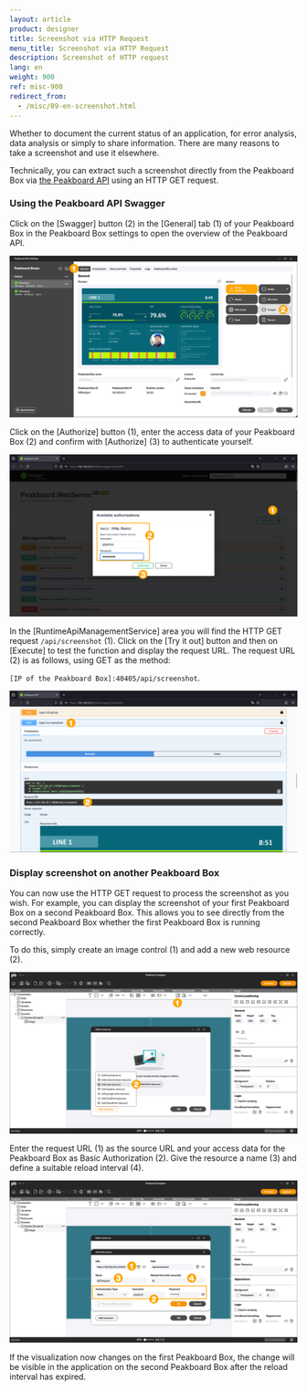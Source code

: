 ```yaml
---
layout: article
product: designer
title: Screenshot via HTTP Request
menu_title: Screenshot via HTTP Request
description: Screenshot of HTTP request
lang: en
weight: 900
ref: misc-900
redirect_from:
  - /misc/09-en-screenshot.html
---
```


Whether to document the current status of an application, for error analysis, data analysis or simply to share information.
There are many reasons to take a screenshot and use it elsewhere.

Technically, you can extract such a screenshot directly from the Peakboard Box via [the Peakboard API](/misc/en-API.html) using an HTTP GET request.

### Using the Peakboard API Swagger

Click on the [Swagger] button (2) in the [General] tab (1) of your Peakboard Box in the Peakboard Box settings to open the overview of the Peakboard API.

![Peakboard API Swagger](/assets/images/misc/Screenshot/en_screenshot-01.png)

Click on the [Authorize] button (1), enter the access data of your Peakboard Box (2) and confirm with [Authorize] (3) to authenticate yourself.

![Authorize](/assets/images/misc/Screenshot/en_screenshot-02.png)

In the [RuntimeApiManagementService] area you will find the HTTP GET request `/api/screenshot` (1).
Click on the [Try it out] button and then on [Execute] to test the function and display the request URL.
The request URL (2) is as follows, using GET as the method:

`[IP of the Peakboard Box]:40405/api/screenshot`.

![HTTP GET Request](/assets/images/misc/Screenshot/en_screenshot-03.png)

### Display screenshot on another Peakboard Box

You can now use the HTTP GET request to process the screenshot as you wish.
For example, you can display the screenshot of your first Peakboard Box on a second Peakboard Box.
This allows you to see directly from the second Peakboard Box whether the first Peakboard Box is running correctly.

To do this, simply create an image control (1) and add a new web resource (2).

![Add image control](/assets/images/misc/Screenshot/en_screenshot-04.png)

Enter the request URL (1) as the source URL and your access data for the Peakboard Box as Basic Authorization (2). Give the resource a name (3) and define a suitable reload interval (4).

![Add web resource](/assets/images/misc/Screenshot/en_screenshot-05.png)

If the visualization now changes on the first Peakboard Box, the change will be visible in the application on the second Peakboard Box after the reload interval has expired.
